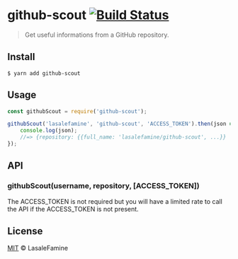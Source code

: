# github-scout [![Build Status](https://travis-ci.org/lasalefamine/github-scout.svg?branch=master)](https://travis-ci.org/lasalefamine/github-scout)

> Get useful informations from a GitHub repository.


## Install

```
$ yarn add github-scout
```

## Usage

```js
const githubScout = require('github-scout');

githubScout('lasalefamine', 'github-scout', 'ACCESS_TOKEN').then(json => {
	console.log(json);
	//=> {repository: {{full_name: 'lasalefamine/github-scout', ...}}
});
```
## API

### githubScout(username, repository, [ACCESS_TOKEN])

The ACCESS_TOKEN is not required but you will have a limited rate to call the API if the ACCESS_TOKEN is not present.

## License

[MIT](https://github.com/LasaleFamine/github-scout/blob/master/LICENSE.md) &copy; LasaleFamine
